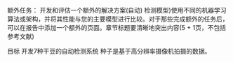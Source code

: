 额外任务：
开发和评估一个额外的解决方案(自动)
检测模型)使用不同的机器学习算法或架构，并将其性能与您的主要模型进行比较。对于那些完成额外的任务后，可以在报告中添加一个额外的页面。章节标题要清晰地突出内容(5 + 1页，不包括参考文献)

目标
开发7种干豆的自动检测系统
种子是基于高分辨率摄像机拍摄的数据。